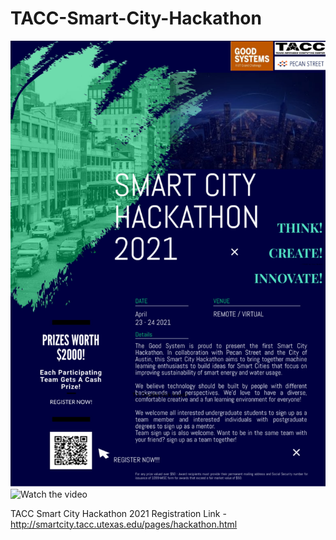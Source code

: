 # TACC-Smart-City-Hackathon

![Flyer](Flyer-1.jpg)
![Watch the video](https://youtu.be/1R2k6cpk_Ds)

TACC Smart City Hackathon 2021 Registration Link - http://smartcity.tacc.utexas.edu/pages/hackathon.html
